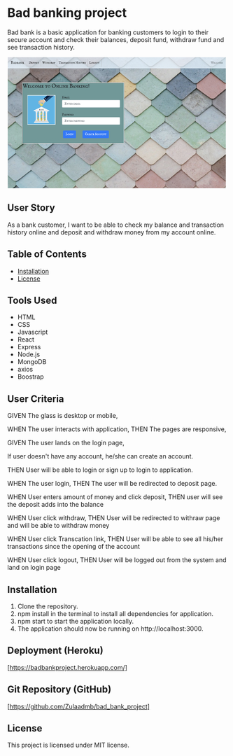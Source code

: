 # Bad banking project

Bad bank is a basic application for banking customers to login to their secure account and check their balances, deposit fund, withdraw fund and see transaction history.

<img src="images/bad_bank_home.png" width="500" height="300">

## User Story

As a bank customer, I want to be able to check my balance and transaction history online and deposit and withdraw money from my account online.

## Table of Contents

- [Installation](#installation)
- [License](#license)

## Tools Used

- HTML
- CSS
- Javascript
- React
- Express
- Node.js
- MongoDB
- axios
- Boostrap

## User Criteria

GIVEN The glass is desktop or mobile,

WHEN The user interacts with application,
THEN The pages are responsive,

GIVEN The user lands on the login page,

If user doesn't have any account, he/she can create an account.

THEN User will be able to login or sign up to login to application.

WHEN The user login,
THEN The user will be redirected to deposit page.

WHEN User enters amount of money and click deposit,
THEN user will see the deposit adds into the balance

WHEN User click withdraw,
THEN User will be redirected to withraw page and will be able to withdraw money

WHEN User click Transcation link,
THEN User will be able to see all his/her transactions since the opening of the account

WHEN User click logout,
THEN User will be logged out from the system and land on login page

## Installation

1. Clone the repository.
2. npm install in the terminal to install all dependencies for application.
3. npm start to start the application locally.
4. The application should now be running on http://localhost:3000.

## Deployment (Heroku)

[https://badbankproject.herokuapp.com/]

## Git Repository (GitHub)

[https://github.com/Zulaadmb/bad_bank_project]

## License

This project is licensed under MIT license.
